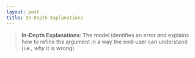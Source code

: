 ```yaml
---
layout: post
title: In-Depth Explanations
---
```


> **In-Depth Explanations**: The model identifies an error and explains how to refine the argument in a way the end-user can understand (i.e., *why* it is wrong)

